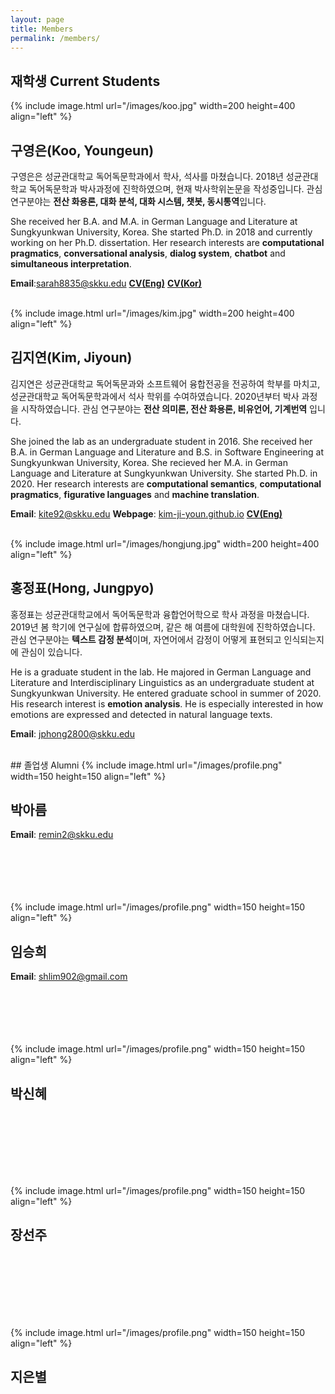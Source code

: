 ```yaml
---
layout: page
title: Members
permalink: /members/
---
```


## 재학생 Current Students

{% include image.html url="/images/koo.jpg" width=200 height=400 align="left" %}
## 구영은(Koo, Youngeun)
구영은은 성균관대학교 독어독문학과에서 학사, 석사를 마쳤습니다. 2018년 성균관대학교 독어독문학과 박사과정에 진학하였으며, 현재 박사학위논문을 작성중입니다. 관심 연구분야는 **전산 화용론, 대화 분석, 대화 시스템, 챗봇, 동시통역**입니다.

She received her B.A. and M.A. in German Language and Literature at Sungkyunkwan University, Korea. She started Ph.D. in 2018 and currently working on her Ph.D. dissertation. Her research interests are **computational pragmatics**, **conversational analysis**, **dialog system**, **chatbot** and **simultaneous interpretation**.

**Email**:<sarah8835@skku.edu>   **[CV(Eng)](/cv/koo_eng.pdf)**  **[CV(Kor)](/cv/koo_kor.pdf)**

<br />
{% include image.html url="/images/kim.jpg" width=200 height=400 align="left" %}

## 김지연(Kim, Jiyoun)
김지연은 성균관대학교 독어독문과와 소프트웨어 융합전공을 전공하여 학부를 마치고, 성균관대학교 독어독문학과에서 석사 학위를 수여하였습니다.  2020년부터 박사 과정을 시작하였습니다. 관심 연구분야는 **전산 의미론, 전산 화용론, 비유언어, 기계번역** 입니다. 

She joined the lab as an undergraduate student in 2016. She received her B.A. in German Language and Literature and B.S. in Software Engineering at Sungkyunkwan University, Korea. She recieved her M.A. in German Language and Literature at Sungkyunkwan University. She started Ph.D. in 2020. Her research interests are **computational semantics**, **computational pragmatics**, **figurative languages** and **machine translation**. 

**Email**: <kite92@skku.edu> **Webpage**: [kim-ji-youn.github.io](http://kim-ji-youn.github.io)  **[CV(Eng)](/cv/kim_eng.pdf)**


<br />
{% include image.html url="/images/hongjung.jpg" width=200 height=400 align="left" %}

## 홍정표(Hong, Jungpyo)
홍정표는 성균관대학교에서 독어독문학과 융합언어학으로 학사 과정을 마쳤습니다. 2019년 봄 학기에 연구실에 합류하였으며, 같은 해 여름에 대학원에 진학하였습니다. 관심 연구분야는 **텍스트 감정 분석**이며, 자연어에서 감정이 어떻게 표현되고 인식되는지에 관심이 있습니다.

He is a graduate student in the lab. He majored in German Language and Literature and Interdisciplinary Linguistics as an undergraduate student at Sungkyunkwan University. He entered graduate school in summer of 2020. His research interest is **emotion analysis**. He is especially interested in how emotions are expressed and detected in natural language texts.

**Email**: <jphong2800@skku.edu>

<br/>
## 졸업생 Alumni
{% include image.html url="/images/profile.png" width=150 height=150 align="left" %}

## 박아름
**Email**: <remin2@skku.edu>
<br />
<br />
<br />
<br />
<br />
<br />

{% include image.html url="/images/profile.png" width=150 height=150 align="left" %}

## 임승희 
**Email**: <shlim902@gmail.com>
<br />
<br />
<br />
<br />
<br />
<br />

{% include image.html url="/images/profile.png" width=150 height=150 align="left" %}
## 박신혜
<br />
<br />
<br />
<br />
<br />
<br />

{% include image.html url="/images/profile.png" width=150 height=150 align="left" %}
## 장선주
<br />
<br />
<br />
<br />
<br />
<br />

{% include image.html url="/images/profile.png" width=150 height=150 align="left" %}
## 지은별

